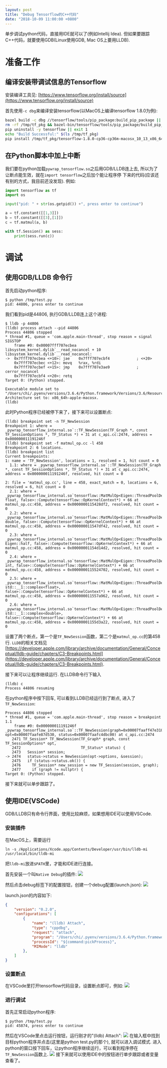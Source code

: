 ```yaml
---
layout: post
title: "Debug Tensorflow的C++代码"
date: "2018-10-09 11:00:00 +0800"
---
```


单步调试python代码，直接用IDE就可以了(例如Intellij Idea). 但如果要跟踪C++代码，就要使用GDB(Linux使用GDB, Mac OS上要用LLDB).

# 准备工作
## 编译安装带调试信息的Tensorflow

安装编译工具见: [https://www.tensorflow.org/install/source](https://www.tensorflow.org/install/source)

首先使用`-c dbg`来编译安装tensorflow(以MacOS上编译tensorflow 1.8.0为例):

```bash
bazel build -c dbg //tensorflow/tools/pip_package:build_pip_package || exit 1
rm -rf /tmp/tf_pkg && bazel-bin/tensorflow/tools/pip_package/build_pip_package /tmp/tf_pkg || exit 1
pip uninstall -y tensorflow || exit 1
echo "Build Successful:" $(ls /tmp/tf_pkg)
pip install /tmp/tf_pkg/tensorflow-1.8.0-cp36-cp36m-macosx_10_13_x86_64.whl || exit 1
```

## 在Python脚本中加上中断

我们要在python加载`pywrap_tensorflow.so`之后用GDB/LLDB连上去, 所以为了让断点能生效，就在`import tensorflow`之后加个能让程序停
下来的代码(应该还有别的方式，我目前还没发现). 例如:

```python
import tensorflow as tf
import os

input("pid: " + str(os.getpid()) +", press enter to continue")

a = tf.constant([[1,3]])
b = tf.constant([[3],[1]])
c = tf.matmul(a, b)

with tf.Session() as sess:
    print(sess.run(c))
```

# 调试
## 使用GDB/LLDB 命令行
首先启动python程序:
```
$ python /tmp/test.py
pid: 44806, press enter to continue
```

我们看到pid是44806, 执行GDB/LLDB连上这个进程:

```
$ lldb -p 44806
(lldb) process attach --pid 44806
Process 44806 stopped
* thread #1, queue = 'com.apple.main-thread', stop reason = signal SIGSTOP
    frame #0: 0x00007fff707ecbea libsystem_kernel.dylib`__read_nocancel + 10
libsystem_kernel.dylib`__read_nocancel:
->  0x7fff707ecbea <+10>: jae    0x7fff707ecbf4            ; <+20>
    0x7fff707ecbec <+12>: movq   %rax, %rdi
    0x7fff707ecbef <+15>: jmp    0x7fff707e3ae9            ; cerror_nocancel
    0x7fff707ecbf4 <+20>: retq
Target 0: (Python) stopped.

Executable module set to "/Users/chi/.pyenv/versions/3.6.4/Python.framework/Versions/3.6/Resources/Python.app/Contents/MacOS/Python".
Architecture set to: x86_64h-apple-macosx.
(lldb)
```

此时Python程序已经被停下来了，接下来可以设置断点:

```
(lldb) breakpoint set -n TF_NewSession
Breakpoint 1: where = _pywrap_tensorflow_internal.so`::TF_NewSession(TF_Graph *, const TF_SessionOptions *, TF_Status *) + 31 at c_api.cc:2474, address = 0x000000011191246f
(lldb) breakpoint set -f matmul_op.cc -l 458
Breakpoint 2: 6 locations.
(lldb) breakpoint list
Current breakpoints:
1: name = 'TF_NewSession', locations = 1, resolved = 1, hit count = 0
  1.1: where = _pywrap_tensorflow_internal.so`::TF_NewSession(TF_Graph *, const TF_SessionOptions *, TF_Status *) + 31 at c_api.cc:2474, address = 0x000000011191246f, resolved, hit count = 0

2: file = 'matmul_op.cc', line = 458, exact_match = 0, locations = 6, resolved = 6, hit count = 0
  2.1: where = _pywrap_tensorflow_internal.so`tensorflow::MatMulOp<Eigen::ThreadPoolDevice, float, false>::Compute(tensorflow::OpKernelContext*) + 66 at matmul_op.cc:458, address = 0x0000000115428df2, resolved, hit count = 0
  2.2: where = _pywrap_tensorflow_internal.so`tensorflow::MatMulOp<Eigen::ThreadPoolDevice, double, false>::Compute(tensorflow::OpKernelContext*) + 66 at matmul_op.cc:458, address = 0x000000011547df42, resolved, hit count = 0
  2.3: where = _pywrap_tensorflow_internal.so`tensorflow::MatMulOp<Eigen::ThreadPoolDevice, Eigen::half, false>::Compute(tensorflow::OpKernelContext*) + 66 at matmul_op.cc:458, address = 0x00000001154d14d2, resolved, hit count = 0
  2.4: where = _pywrap_tensorflow_internal.so`tensorflow::MatMulOp<Eigen::ThreadPoolDevice, int, false>::Compute(tensorflow::OpKernelContext*) + 66 at matmul_op.cc:458, address = 0x0000000115524702, resolved, hit count = 0
  2.5: where = _pywrap_tensorflow_internal.so`tensorflow::MatMulOp<Eigen::ThreadPoolDevice, std::__1::complex<float>, false>::Compute(tensorflow::OpKernelContext*) + 66 at matmul_op.cc:458, address = 0x000000011557a962, resolved, hit count = 0
  2.6: where = _pywrap_tensorflow_internal.so`tensorflow::MatMulOp<Eigen::ThreadPoolDevice, std::__1::complex<double>, false>::Compute(tensorflow::OpKernelContext*) + 66 at matmul_op.cc:458, address = 0x00000001155d3a22, resolved, hit count = 0
```

设置了两个断点，第一个是`TF_NewSession`函数，第二个是`matmul_op.cc`的第458行. `LLDB`的相关文档见[https://developer.apple.com/library/archive/documentation/General/Conceptual/lldb-guide/chapters/C3-Breakpoints.html](https://developer.apple.com/library/archive/documentation/General/Conceptual/lldb-guide/chapters/C3-Breakpoints.html).

接下来可以让程序继续运行. 在LLDB命令行下输入
```
(lldb) c
Process 44806 resuming
```

在python程序中按下回车, 可以看到LLDB已经运行到了断点, 进入了`TF_NewSession`:

```
Process 44806 stopped
* thread #1, queue = 'com.apple.main-thread', stop reason = breakpoint 1.1
    frame #0: 0x000000011191246f _pywrap_tensorflow_internal.so`::TF_NewSession(graph=0x00007faaff47e310, opt=0x00007faafe87d530, status=0x00007faafc4dbc00) at c_api.cc:2474
   2471	TF_Session* TF_NewSession(TF_Graph* graph, const TF_SessionOptions* opt,
   2472	                          TF_Status* status) {
   2473	  Session* session;
-> 2474	  status->status = NewSession(opt->options, &session);
   2475	  if (status->status.ok()) {
   2476	    TF_Session* new_session = new TF_Session(session, graph);
   2477	    if (graph != nullptr) {
Target 0: (Python) stopped.
```

接下来就可以单步跟踪了。

## 使用IDE(VSCode)
GDB/LLDB只有命令行界面，使用比较麻烦，如果想用IDE可以使用VSCode.

### 安装插件
在MacOS上，需要运行
```
ln -s /Applications/Xcode.app/Contents/Developer/usr/bin/lldb-mi /usr/local/bin/lldb-mi
```
把`lldb-mi`放进`$PATH`里，才能和IDE进行连接。

首先安装一个叫`Native Debug`的插件:
![](/images/native-debug.png)

然后点击debug标签下的配置按钮，创建一个debug配置(launch.json):
![](/images/debug-config.png)

launch.json的内容如下:
```json
{
    "version": "0.2.0",
    "configurations": [
        { 
            "name": "(lldb) Attach",
            "type": "cppdbg",
            "request": "attach",
            "program": "/Users/chi/.pyenv/versions/3.6.4/Python.framework/Versions/3.6/Resources/Python.app/Contents/MacOS/Python",
            "processId": "${command:pickProcess}",
            "MIMode": "lldb"
        },
    ]
}
```

### 设置断点
在VSCode里打开tensorflow代码目录，设置断点即可，例如:
![](/images/vscode-brpt.png)

### 进行调试
首先正常启动python程序:
```
$ python /tmp/test.py
pid: 45874, press enter to continue
```

然后在VSCode里点击运行按钮，运行刚才的"(lldb) Attach":
![](/images/vscode-debug-select.png)
在输入框中找到目标python程序并点击(这里是python test.py的那个), 就可以进入调试模式.
进入python的窗口按下回车，让python程序继续运行，可以看到程序停在`TF_NewSession`函数上.
![](/images/vscode-debug.png)
接下来就可以使用IDE中的按钮进行单步跟踪或者变量查看了。


